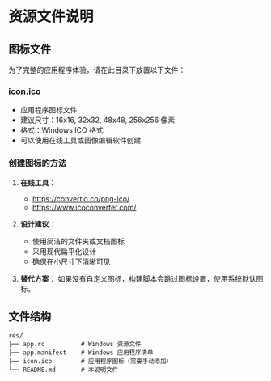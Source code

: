 # 资源文件说明

## 图标文件

为了完整的应用程序体验，请在此目录下放置以下文件：

### icon.ico
- 应用程序图标文件
- 建议尺寸：16x16, 32x32, 48x48, 256x256 像素
- 格式：Windows ICO 格式
- 可以使用在线工具或图像编辑软件创建

### 创建图标的方法

1. **在线工具**：
   - https://convertio.co/png-ico/
   - https://www.icoconverter.com/

2. **设计建议**：
   - 使用简洁的文件夹或文档图标
   - 采用现代扁平化设计
   - 确保在小尺寸下清晰可见

3. **替代方案**：
   如果没有自定义图标，构建脚本会跳过图标设置，使用系统默认图标。

## 文件结构

```
res/
├── app.rc          # Windows 资源文件
├── app.manifest    # Windows 应用程序清单
├── icon.ico        # 应用程序图标（需要手动添加）
└── README.md       # 本说明文件
```